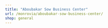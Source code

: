 ```yaml
---
title: "Aboubakar Sow Business Center"
url: /monrovia/aboubakar-sow-business-center/
shop: general
---
```

